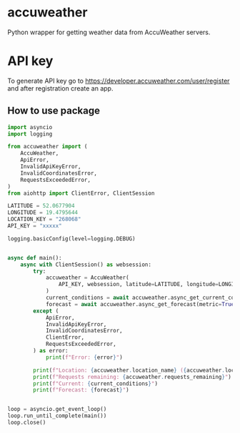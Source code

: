 # accuweather

Python wrapper for getting weather data from AccuWeather servers.


# API key

To generate API key go to https://developer.accuweather.com/user/register and after registration create an app.


## How to use package
```python
import asyncio
import logging

from accuweather import (
    AccuWeather,
    ApiError,
    InvalidApiKeyError,
    InvalidCoordinatesError,
    RequestsExceededError,
)
from aiohttp import ClientError, ClientSession

LATITUDE = 52.0677904
LONGITUDE = 19.4795644
LOCATION_KEY = "268068"
API_KEY = "xxxxx"

logging.basicConfig(level=logging.DEBUG)


async def main():
    async with ClientSession() as websession:
        try:
            accuweather = AccuWeather(
                API_KEY, websession, latitude=LATITUDE, longitude=LONGITUDE
            )
            current_conditions = await accuweather.async_get_current_conditions()
            forecast = await accuweather.async_get_forecast(metric=True)
        except (
            ApiError,
            InvalidApiKeyError,
            InvalidCoordinatesError,
            ClientError,
            RequestsExceededError,
        ) as error:
            print(f"Error: {error}")

        print(f"Location: {accuweather.location_name} ({accuweather.location_key})")
        print(f"Requests remaining: {accuweather.requests_remaining}")
        print(f"Current: {current_conditions}")
        print(f"Forecast: {forecast}")


loop = asyncio.get_event_loop()
loop.run_until_complete(main())
loop.close()

```